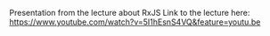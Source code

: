 Presentation from the lecture about RxJS Link to the lecture here: https://www.youtube.com/watch?v=5I1hEsnS4VQ&feature=youtu.be

